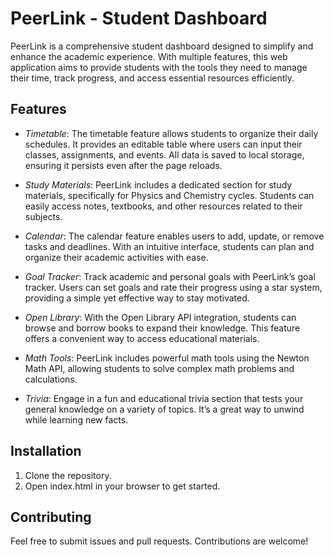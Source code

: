 # PeerLink - Student Dashboard

PeerLink is a comprehensive student dashboard designed to simplify and enhance the academic experience. With multiple features, this web application aims to provide students with the tools they need to manage their time, track progress, and access essential resources efficiently.

## Features

- *Timetable*: The timetable feature allows students to organize their daily schedules. It provides an editable table where users can input their classes, assignments, and events. All data is saved to local storage, ensuring it persists even after the page reloads.

- *Study Materials*: PeerLink includes a dedicated section for study materials, specifically for Physics and Chemistry cycles. Students can easily access notes, textbooks, and other resources related to their subjects.

- *Calendar*: The calendar feature enables users to add, update, or remove tasks and deadlines. With an intuitive interface, students can plan and organize their academic activities with ease.

- *Goal Tracker*: Track academic and personal goals with PeerLink’s goal tracker. Users can set goals and rate their progress using a star system, providing a simple yet effective way to stay motivated.

- *Open Library*: With the Open Library API integration, students can browse and borrow books to expand their knowledge. This feature offers a convenient way to access educational materials.

- *Math Tools*: PeerLink includes powerful math tools using the Newton Math API, allowing students to solve complex math problems and calculations.

- *Trivia*: Engage in a fun and educational trivia section that tests your general knowledge on a variety of topics. It’s a great way to unwind while learning new facts.

## Installation

1. Clone the repository.
2. Open index.html in your browser to get started.

## Contributing

Feel free to submit issues and pull requests. Contributions are welcome!